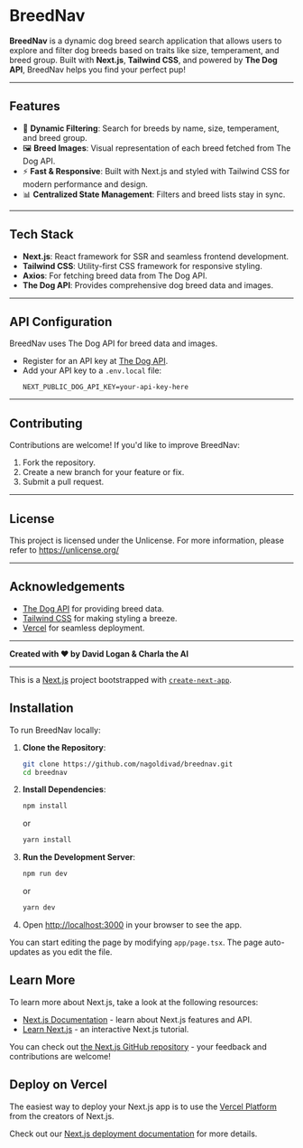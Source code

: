 # BreedNav

**BreedNav** is a dynamic dog breed search application that allows users to explore and filter dog breeds based on traits like size, temperament, and breed group. Built with **Next.js**, **Tailwind CSS**, and powered by **The Dog API**, BreedNav helps you find your perfect pup!

---

## Features

- 🐶 **Dynamic Filtering**: Search for breeds by name, size, temperament, and breed group.
- 🖼️ **Breed Images**: Visual representation of each breed fetched from The Dog API.
- ⚡ **Fast & Responsive**: Built with Next.js and styled with Tailwind CSS for modern performance and design.
- 📊 **Centralized State Management**: Filters and breed lists stay in sync.

---

## Tech Stack

- **Next.js**: React framework for SSR and seamless frontend development.
- **Tailwind CSS**: Utility-first CSS framework for responsive styling.
- **Axios**: For fetching breed data from The Dog API.
- **The Dog API**: Provides comprehensive dog breed data and images.

---

## API Configuration

BreedNav uses The Dog API for breed data and images.

- Register for an API key at [The Dog API](https://thedogapi.com/).
- Add your API key to a `.env.local` file:
   ```
   NEXT_PUBLIC_DOG_API_KEY=your-api-key-here
   ```

---

## Contributing

Contributions are welcome! If you'd like to improve BreedNav:

1. Fork the repository.
2. Create a new branch for your feature or fix.
3. Submit a pull request.

---

## License

This project is licensed under the Unlicense. For more information, please refer to <https://unlicense.org/>

---

## Acknowledgements

- [The Dog API](https://thedogapi.com) for providing breed data.
- [Tailwind CSS](https://tailwindcss.com) for making styling a breeze.
- [Vercel](https://vercel.com) for seamless deployment.

---

**Created with ❤️ by David Logan & Charla the AI**


---


This is a [Next.js](https://nextjs.org) project bootstrapped with [`create-next-app`](https://nextjs.org/docs/app/api-reference/cli/create-next-app).

## Installation

To run BreedNav locally:

1. **Clone the Repository**:
   ```bash
   git clone https://github.com/nagoldivad/breednav.git
   cd breednav
   ```

2. **Install Dependencies**:
   ```bash
   npm install
   ```
   or
   ```bash
   yarn install
   ```

3. **Run the Development Server**:
   ```bash
   npm run dev
   ```
   or
   ```bash
   yarn dev
   ```

4. Open [http://localhost:3000](http://localhost:3000) in your browser to see the app.

You can start editing the page by modifying `app/page.tsx`. The page auto-updates as you edit the file.

## Learn More

To learn more about Next.js, take a look at the following resources:

- [Next.js Documentation](https://nextjs.org/docs) - learn about Next.js features and API.
- [Learn Next.js](https://nextjs.org/learn) - an interactive Next.js tutorial.

You can check out [the Next.js GitHub repository](https://github.com/vercel/next.js) - your feedback and contributions are welcome!

## Deploy on Vercel

The easiest way to deploy your Next.js app is to use the [Vercel Platform](https://vercel.com/new?utm_medium=default-template&filter=next.js&utm_source=create-next-app&utm_campaign=create-next-app-readme) from the creators of Next.js.

Check out our [Next.js deployment documentation](https://nextjs.org/docs/app/building-your-application/deploying) for more details.
